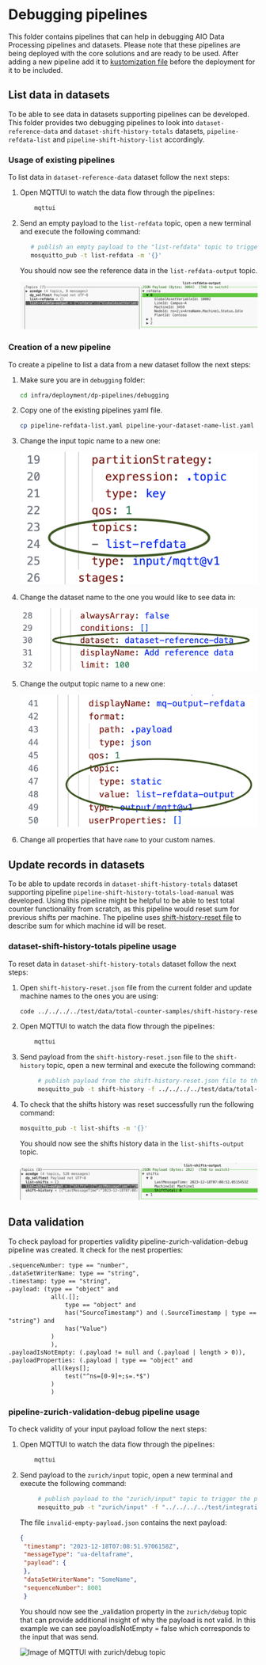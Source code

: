 # Debugging pipelines

This folder contains pipelines that can help in debugging AIO Data Processing pipelines and datasets. Please note that these pipelines are being deployed with the core solutions and are ready to be used. After adding a new pipeline add it to [kustomization file](./kustomization.yaml) before the deployment for it to be included.

## List data in datasets

To be able to see data in datasets supporting pipelines can be developed. This folder provides two debugging pipelines to look into `dataset-reference-data` and `dataset-shift-history-totals` datasets, `pipeline-refdata-list` and `pipeline-shift-history-list` accordingly.

### Usage of existing pipelines

To list data in `dataset-reference-data` dataset follow the next steps:

1. Open MQTTUI to watch the data flow through the pipelines:

    ```bash
        mqttui
    ```

1. Send an empty payload to the `list-refdata` topic, open a new terminal and execute the following command:

   ```bash
      # publish an empty payload to the "list-refdata" topic to trigger the refdata list pipeline
      mosquitto_pub -t list-refdata -m '{}'
   ```

   You should now see the reference data in the `list-refdata-output` topic.

   ![Image of MQTTUI with list-refdata-output topic](../../../../docs/assets/debugging-list-refdata.png)

### Creation of a new pipeline

To create a pipeline to list a data from a new dataset follow the next steps:

1. Make sure you are in `debugging` folder:

    ```bash
    cd infra/deployment/dp-pipelines/debugging
    ```

1. Copy one of the existing pipelines yaml file.

    ```bash
    cp pipeline-refdata-list.yaml pipeline-your-dataset-name-list.yaml
    ```

1. Change the input topic name to a new one:

    ![Image of pipeline yaml file with topic property highlighted](../../../../docs/assets/debugging-change-input-topic.png)

1. Change the dataset name to the one you would like to see data in:

    ![Image of pipeline yaml file with topic property highlighted](../../../../docs/assets/debugging-change-dataset-name.png)

1. Change the output topic name to a new one:

    ![Image of pipeline yaml file with topic property highlighted](../../../../docs/assets/debugging-change-output-topic.png)

1. Change all properties that have `name` to your custom names.

## Update records in datasets

To be able to update records in `dataset-shift-history-totals` dataset supporting pipeline `pipeline-shift-history-totals-load-manual` was developed. 
Using this pipeline might be helpful to be able to test total counter functionality from scratch, as this pipeline would reset sum for previous shifts per machine. The pipeline uses [shift-history-reset file](../../../../test/data/total-counter-samples/shift-history-reset.json) to describe sum for which machine id will be reset.

### dataset-shift-history-totals pipeline usage

To reset data in `dataset-shift-history-totals` dataset follow the next steps:

1. Open `shift-history-reset.json` file from the current folder and update machine names to the ones you are using:

    ```bash
    code ../../../../test/data/total-counter-samples/shift-history-reset.json
    ```

1. Open MQTTUI to watch the data flow through the pipelines:

    ```bash
        mqttui
    ```

1. Send payload from the `shift-history-reset.json` file to the `shift-history` topic, open a new terminal and execute the following command:

   ```bash
        # publish payload from the shift-history-reset.json file to the "shift-history" topic to trigger the shift-history-totals-load-manual pipeline
        mosquitto_pub -t shift-history -f ../../../../test/data/total-counter-samples/shift-history-reset.json
   ```

1. To check that the shifts history was reset successfully run the following command:

    ```bash
    mosquitto_pub -t list-shifts -m '{}'
    ```

    You should now see the shifts history data in the `list-shifts-output` topic.

   ![Image of MQTTUI with list-shifts-output topic](../../../../docs/assets/debugging-list-shifts-output.png)

## Data validation

To check payload for properties validity pipeline-zurich-validation-debug pipeline was created. 
It check for the nest properties:

```pseudocode
.sequenceNumber: type == "number",
.dataSetWriterName: type == "string",
.timestamp: type == "string",
.payload: (type == "object" and
            all(.[]; 
                type == "object" and 
                has("SourceTimestamp") and (.SourceTimestamp | type == "string") and 
                has("Value")
            )
            ),
.payloadIsNotEmpty: (.payload != null and (.payload | length > 0)),
.payloadProperties: (.payload | type == "object" and
            all(keys[];
                test("^ns=[0-9]+;s=.*$")
            )
            )
```

### pipeline-zurich-validation-debug pipeline usage

To check validity of your input payload follow the next steps:

1. Open MQTTUI to watch the data flow through the pipelines:

    ```bash
        mqttui
    ```

1. Send payload to the `zurich/input` topic, open a new terminal and execute the following command:

   ```bash
        # publish payload to the "zurich/input" topic to trigger the pipeline-zurich-validation-debug pipeline
        mosquitto_pub -t "zurich/input" -f "../../../../test/integration/assets/zurich-validation/data-validation/invalid/invalid-empty-payload.json"
   ```

   The file `invalid-empty-payload.json` contains the next payload:

   ```json
   {
    "timestamp": "2023-12-18T07:08:51.9706158Z",
    "messageType": "ua-deltaframe",
    "payload": {
    },
    "dataSetWriterName": "SomeName",
    "sequenceNumber": 8001
    }
    ```
    
    You should now see the _validation property in the `zurich/debug` topic that can provide additional insight of why the payload is not valid. In this example we can see payloadIsNotEmpty = false which corresponds to the input that was send.

   ![Image of MQTTUI with zurich/debug topic](../../../../docs/assets/debugging-zurich-validation-debug.png)

